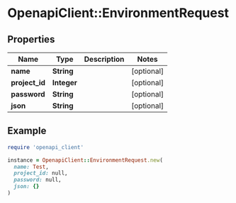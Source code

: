 # OpenapiClient::EnvironmentRequest

## Properties

| Name | Type | Description | Notes |
| ---- | ---- | ----------- | ----- |
| **name** | **String** |  | [optional] |
| **project_id** | **Integer** |  | [optional] |
| **password** | **String** |  | [optional] |
| **json** | **String** |  | [optional] |

## Example

```ruby
require 'openapi_client'

instance = OpenapiClient::EnvironmentRequest.new(
  name: Test,
  project_id: null,
  password: null,
  json: {}
)
```

